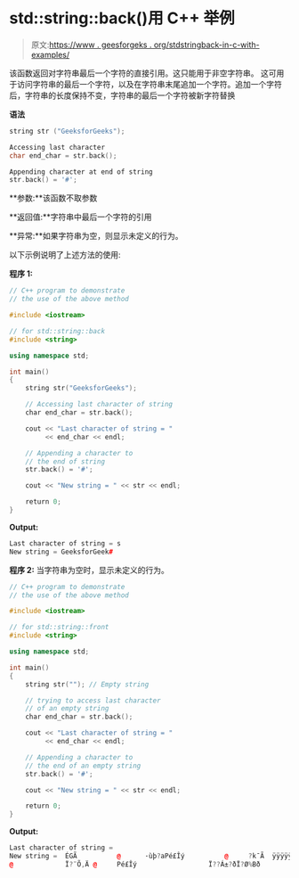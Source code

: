 # std::string::back()用 C++ 举例

> 原文:[https://www . geesforgeks . org/stdstringback-in-c-with-examples/](https://www.geeksforgeeks.org/stdstringback-in-c-with-examples/)

该函数返回对字符串最后一个字符的直接引用。这只能用于非空字符串。
这可用于访问字符串的最后一个字符，以及在字符串末尾追加一个字符。追加一个字符后，字符串的长度保持不变，字符串的最后一个字符被新字符替换

**语法**

```cpp
string str ("GeeksforGeeks");

Accessing last character
char end_char = str.back();

Appending character at end of string
str.back() = '#';

```

**参数:**该函数不取参数

**返回值:**字符串中最后一个字符的引用

**异常:**如果字符串为空，则显示未定义的行为。

以下示例说明了上述方法的使用:

**程序 1:**

```cpp
// C++ program to demonstrate
// the use of the above method

#include <iostream>

// for std::string::back
#include <string>

using namespace std;

int main()
{
    string str("GeeksforGeeks");

    // Accessing last character of string
    char end_char = str.back();

    cout << "Last character of string = "
         << end_char << endl;

    // Appending a character to
    // the end of string
    str.back() = '#';

    cout << "New string = " << str << endl;

    return 0;
}
```

**Output:**

```cpp
Last character of string = s
New string = GeeksforGeek#

```

**程序 2:** 当字符串为空时，显示未定义的行为。

```cpp
// C++ program to demonstrate
// the use of the above method

#include <iostream>

// for std::string::front
#include <string>

using namespace std;

int main()
{
    string str(""); // Empty string

    // trying to access last character
    // of an empty string
    char end_char = str.back();

    cout << "Last character of string = "
         << end_char << endl;

    // Appending a character to
    // the end of an empty string
    str.back() = '#';

    cout << "New string = " << str << endl;

    return 0;
}
```

**Output:**

```cpp
Last character of string =  
New string =  ÉGÃ          @      ·ùþ?aPé£Îý          @     ?k¯Ã  ÿÿÿÿÿÿÿXé£Îý  ÿÿÿ   
@             Ï?¨Õ,Ä @     Pé£Îý                  Ï??Á±?ðÏ?Ø%Bð
```
